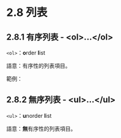 # 2.8 列表

## 2.8.1 有序列表 - &lt;ol&gt;...&lt;/ol&gt;

`<ol>`：**o**rder **l**ist

語意：有序性的列表項目。

範例：



## 2.8.2 無序列表 - &lt;ul&gt;...&lt;/ul&gt;

`<ul>`：**u**norder **l**ist

語意：**無**有序性的列表項目。

